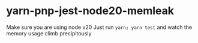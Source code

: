 # yarn-pnp-jest-node20-memleak

Make sure you are using node v20
Just run `yarn; yarn test` and watch the memory usage climb precipitously
